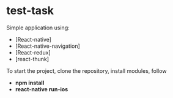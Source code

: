 # test-task

Simple application using:
* [React-native]
* [React-native-navigation]
* [React-redux]
* [react-thunk]


To start the project, clone the repository, install modules, follow 
* **npm install**
* **react-native run-ios**

